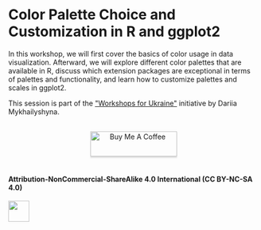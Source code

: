 # Color Palette Choice and Customization in R and ggplot2

In this workshop, we will first cover the basics of color usage in data visualization. Afterward, we will explore different color palettes that are available in R, discuss which extension packages are exceptional in terms of palettes and functionality, and learn how to customize palettes and scales in ggplot2.

This session is part of the ["Workshops for Ukraine"](https://sites.google.com/view/dariia-mykhailyshyna/main/r-workshops-for-ukraine) initiative by Dariia Mykhailyshyna.

<div align="center">
  <br>
  <a href="https://www.buymeacoffee.com/z3tt" target="_blank"><img src="https://www.buymeacoffee.com/assets/img/guidelines/download-assets-sm-1.svg" alt="Buy Me A Coffee" style="height: 50px !important;width: 174px !important;box-shadow: 0px 3px 2px 0px rgba(190, 190, 190, 0.5) !important;-webkit-box-shadow: 0px 3px 2px 0px rgba(190, 190, 190, 0.5) !important;" ></a>
  <br><br>
 </div>


#### Attribution-NonCommercial-ShareAlike 4.0 International (CC BY-NC-SA 4.0)

<div style="width:300px; height:200px">
<img src=https://camo.githubusercontent.com/00f7814990f36f84c5ea74cba887385d8a2f36be/68747470733a2f2f646f63732e636c6f7564706f7373652e636f6d2f696d616765732f63632d62792d6e632d73612e706e67 alt="" height="42">
</div>
